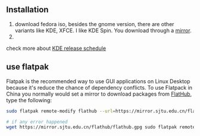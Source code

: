 ## Installation
1. download fedora iso, besides the gnome version, there are other variants like KDE, XFCE. I like KDE Spin. You download through a [mirror](https://mirrors.tuna.tsinghua.edu.cn/#).
2. 

check more about [KDE release schedule](https://community.kde.org/Schedules/Plasma_6)



## use flatpak
Flatpak is the recommended way to use GUI applications on Linux Desktop because it's reduce the chance of dependency conflicts.
To use Flatpack in China you normally would set a mirror to download packages from [FlatHub](https://flathub.org/en), type the following:
```bash
sudo flatpak remote-modify flathub --url=https://mirror.sjtu.edu.cn/flathub

# if any error happened
wget https://mirror.sjtu.edu.cn/flathub/flathub.gpg sudo flatpak remote-modify --gpg-import=flathub.gpg flathub
```

